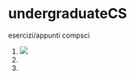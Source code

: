 # undergraduateCS
esercizi/appunti compsci

1. ![](http://www.sciweavers.org/upload/Tex2Img_1521728874/render.png)
1.
1.
